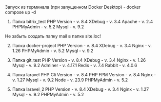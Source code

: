 Запуск из терминала (при запущенном Docker Desktop) - docker compose up -d

1. Папка bitrix_test
PHP Version - v. 8.4
XDebug - v. 3.4
Apache - v. 2.4
PHPMyAdmin - v. 5.2
Mysql - v. 9.2

Не забыть создать папку mail в папке site.loc!

2. Папка docker-project
PHP Version - v. 8.4
XDebug - v. 3.4
Nginx - v. 1.26
PHPMyAdmin - v. 5.2
Mysql - v. 9.2

3. Папка git_test
PHP Version - v. 8.4
XDebug - v. 3.4
Nginx - v. 1.26
Mysql - v. 9.2
Adminer - v. 4.17.1
Redis - v. 7.4
Rabbit - v. 4.0.6

4. Папка laravel
PHP Cli Version - v. 8.4
PHP FPM Version - v. 8.4
Nginx - v. 1.27
Mysql - v. 9.2
Node - v. 23.9
PHPMyAdmin - v. 5.2

5. Папка laravel_2
PHP Version - v. 8.4
XDebug - v. 3.4
Nginx - v. 1.27
Mysql - v. 9.2
PHPMyAdmin - v. 5.2
